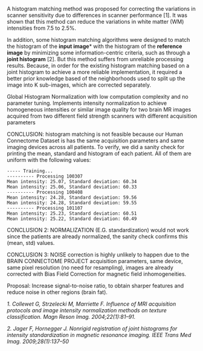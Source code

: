 
A histogram matching method was proposed for correcting the variations in scanner
sensitivity due to differences in scanner performance [1]. It was shown that this method
can reduce the variations in white matter (WM) intensities from 7.5 to 2.5%.  


In addition, some histogram matching algorithms were designed to
match the histogram of the **input image*** with the histogram of the **reference image** by
minimizing some information-centric criteria, such as through a **joint histogram** [2]. But this method suffers from unreliable processing results.
Because, in order for the existing histogram matching based on a joint histogram to achieve a more reliable implementation, it required a better prior knowledge based of the neighborhoods used to split up the image into K sub-images, which are corrected separately.

Global Histogram Normalization with low computation complexity and no parameter tuning. Implements intensity normalization to achieve homogeneous intensities or similar image quality for two brain MR images acquired from two
different field strength scanners with different acquisition parameters

CONCLUSION: histogram matching is not feasible because our Human Connectome Dataset is has the same acquisition parameters and same imaging devices across all patients. To verify, we did a sanity check for printing the mean, standard and histogram of each patient. All of them are uniform with the following values: 
```
----- Training...
---------- Processing 100307
Mean intensity: 25.07, Standard deviation: 60.34
Mean intensity: 25.06, Standard deviation: 60.33
---------- Processing 100408
Mean intensity: 24.28, Standard deviation: 59.56
Mean intensity: 24.28, Standard deviation: 59.55
---------- Processing 101107
Mean intensity: 25.23, Standard deviation: 60.51
Mean intensity: 25.22, Standard deviation: 60.49
```

CONCLUSION 2: NORMALIZATION (E.G. standardization) would not work since the patients are already normalized, the sanity check confirms this (mean, std) values.

CONCLUSION 3: NOISE correction is highly unlikely to happen due to the BRAIN CONNECTOME PROJECT acquisition parameters, same device, same pixel resolution (no need for resampling), images are already corrected with Bias Field Correction for magnetic field inhomogeneities. 

Proposal: Increase signal-to-noise ratio, to obtain sharper features and reduce noise in other regions (brain fat).

*1. Collewet G, Strzelecki M, Marriette F. Influence of MRI acquisition protocols and image intensity normalization
methods on texture classification. Magn Reson Imag. 2004;22(1):81–91.*

*2. Jager F, Hornegger J. Nonrigid registration of joint histograms for intensity standardization in magnetic resonance
imaging. IEEE Trans Med Imag. 2009;28(1):137–50*